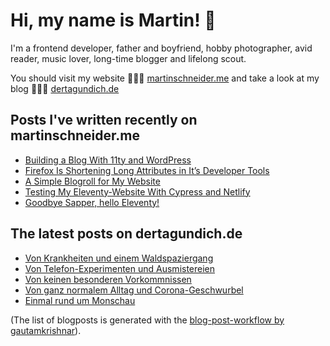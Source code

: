 # Hi, my name is Martin! 👋 

I'm a frontend developer, father and boyfriend, hobby photographer, avid reader, music lover, long-time blogger and lifelong scout.

You should visit my website 👨🏼‍💻  [martinschneider.me](https://martinschneider.me) and take a look at my blog 🤷🏼‍♂️ [dertagundich.de](https://www.dertagundich.de)

## Posts I've written recently on martinschneider.me
<!-- MSME-POST-LIST:START -->
- [Building a Blog With 11ty and WordPress](https://martinschneider.me/articles/building-a-website-with-11ty-and-wordpress/)
- [Firefox Is Shortening Long Attributes in It&#8217;s Developer Tools](https://martinschneider.me/articles/firefox-is-shortening-long-attributes-in-its-developer-tools/)
- [A Simple Blogroll for My Website](https://martinschneider.me/articles/a-simple-blogroll-for-my-website/)
- [Testing My Eleventy-Website With Cypress and Netlify](https://martinschneider.me/articles/testing-my-eleventy-website-with-cypress-and-netlify/)
- [Goodbye Sapper, hello Eleventy!](https://martinschneider.me/articles/goodbye-sapper-hello-eleventy/)
<!-- MSME-POST-LIST:END -->

## The latest posts on dertagundich.de
<!-- DTUI-POST-LIST:START -->
- [Von Krankheiten und einem Waldspaziergang](https://www.dertagundich.de/2020/11/01/von-krankheiten-und-einem-waldspaziergang/)
- [Von Telefon-Experimenten und Ausmistereien](https://www.dertagundich.de/2020/10/25/von-telefon-experimenten-und-ausmistereien/)
- [Von keinen besonderen Vorkommnissen](https://www.dertagundich.de/2020/10/18/von-keinen-besonderen-vorkommnissen/)
- [Von ganz normalem Alltag und Corona-Geschwurbel](https://www.dertagundich.de/2020/10/11/von-ganz-normalem-alltag-und-corona-geschwurbel/)
- [Einmal rund um Monschau](https://www.dertagundich.de/2020/10/04/einmal-rund-um-monschau/)
<!-- DTUI-POST-LIST:END -->

(The list of blogposts is generated with the [blog-post-workflow by gautamkrishnar](https://github.com/gautamkrishnar/blog-post-workflow)).
